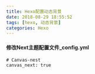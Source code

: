 ```yaml
---
title: Hexo配置动态背景
date: 2018-08-29 18:55:52
tags: [hexo, 动态背景]
categories: Hexo
---
```


#### 修改Next主题配置文件_config.yml

```
# Canvas-nest
canvas_next: true
```

